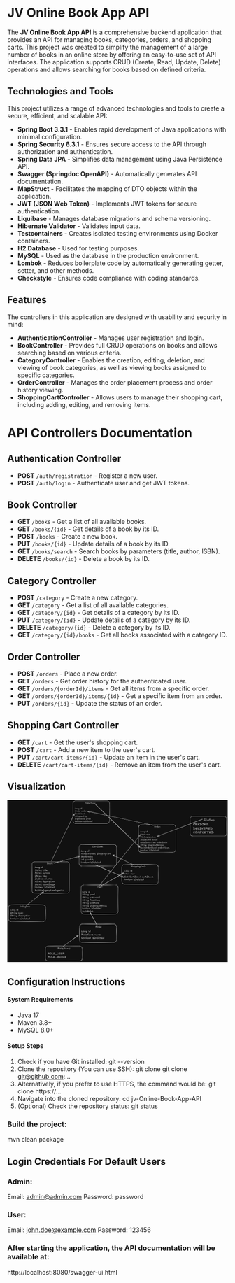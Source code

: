 
# JV Online Book App API

The **JV Online Book App API** is a comprehensive backend application that provides an API for managing books, categories, orders, and shopping carts. This project was created to simplify the management of a large number of books in an online store by offering an easy-to-use set of API interfaces. The application supports CRUD (Create, Read, Update, Delete) operations and allows searching for books based on defined criteria.


## Technologies and Tools

This project utilizes a range of advanced technologies and tools to create a secure, efficient, and scalable API:

- **Spring Boot 3.3.1** - Enables rapid development of Java applications with minimal configuration.
- **Spring Security 6.3.1** - Ensures secure access to the API through authorization and authentication.
- **Spring Data JPA** - Simplifies data management using Java Persistence API.
- **Swagger (Springdoc OpenAPI)** - Automatically generates API documentation.
- **MapStruct** - Facilitates the mapping of DTO objects within the application.
- **JWT (JSON Web Token)** - Implements JWT tokens for secure authentication.
- **Liquibase** - Manages database migrations and schema versioning.
- **Hibernate Validator** - Validates input data.
- **Testcontainers** - Creates isolated testing environments using Docker containers.
- **H2 Database** - Used for testing purposes.
- **MySQL** - Used as the database in the production environment.
- **Lombok** - Reduces boilerplate code by automatically generating getter, setter, and other methods.
- **Checkstyle** - Ensures code compliance with coding standards.


## Features


The controllers in this application are designed with usability and security in mind:

- **AuthenticationController** - Manages user registration and login.
- **BookController** - Provides full CRUD operations on books and allows searching based on various criteria.
- **CategoryController** - Enables the creation, editing, deletion, and viewing of book categories, as well as viewing books assigned to specific categories.
- **OrderController** - Manages the order placement process and order history viewing.
- **ShoppingCartController** - Allows users to manage their shopping cart, including adding, editing, and removing items.

# API Controllers Documentation

## Authentication Controller

- **POST** `/auth/registration` - Register a new user.
- **POST** `/auth/login` - Authenticate user and get JWT tokens.

## Book Controller

- **GET** `/books` - Get a list of all available books.
- **GET** `/books/{id}` - Get details of a book by its ID.
- **POST** `/books` - Create a new book.
- **PUT** `/books/{id}` - Update details of a book by its ID.
- **GET** `/books/search` - Search books by parameters (title, author, ISBN).
- **DELETE** `/books/{id}` - Delete a book by its ID.

## Category Controller

- **POST** `/category` - Create a new category.
- **GET** `/category` - Get a list of all available categories.
- **GET** `/category/{id}` - Get details of a category by its ID.
- **PUT** `/category/{id}` - Update details of a category by its ID.
- **DELETE** `/category/{id}` - Delete a category by its ID.
- **GET** `/category/{id}/books` - Get all books associated with a category ID.

## Order Controller

- **POST** `/orders` - Place a new order.
- **GET** `/orders` - Get order history for the authenticated user.
- **GET** `/orders/{orderId}/items` - Get all items from a specific order.
- **GET** `/orders/{orderId}/items/{id}` - Get a specific item from an order.
- **PUT** `/orders/{id}` - Update the status of an order.

## Shopping Cart Controller

- **GET** `/cart` - Get the user's shopping cart.
- **POST** `/cart` - Add a new item to the user's cart.
- **PUT** `/cart/cart-items/{id}` - Update an item in the user's cart.
- **DELETE** `/cart/cart-items/{id}` - Remove an item from the user's cart.



## Visualization

![Architecture Diagram](entities.png)



## Configuration Instructions


#### System Requirements

- Java 17
- Maven 3.8+
- MySQL 8.0+

#### Setup Steps

1. Check if you have Git installed: git --version
2. Clone the repository (You can use SSH): git clone git clone git@github.com:...
3. Alternatively, if you prefer to use HTTPS, the command would be: git clone https://...
4. Navigate into the cloned repository: cd jv-Online-Book-App-API
5. (Optional) Check the repository status: git status

### Build the project:

mvn clean package
## Login Credentials For Default Users

### Admin:

Email: admin@admin.com
Password: password

### User:

Email: john.doe@example.com
Password: 123456
### After starting the application, the API documentation will be available at:

http://localhost:8080/swagger-ui.html
